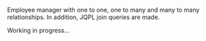 Employee manager with one to one, one to many and many to many relationships.
In addition, JQPL join queries are made.

Working in progress...